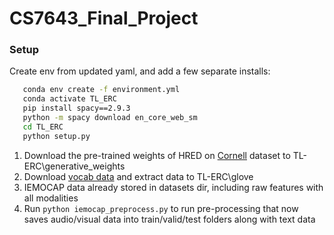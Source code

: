 # CS7643_Final_Project

### Setup

Create env from updated yaml, and add a few separate installs:
 ```bash
    conda env create -f environment.yml
    conda activate TL_ERC
    pip install spacy==2.9.3
    python -m spacy download en_core_web_sm
    cd TL_ERC
    python setup.py
 ```

1. Download the pre-trained weights of HRED on [Cornell](https://drive.google.com/file/d/1OXtnyJ5nDMmK75L9kEQvKPIyO0xzyeVC/view?usp=sharing) dataset to TL-ERC\generative_weights
2. Download [vocab data](http://nlp.stanford.edu/data/glove.840B.300d.zip) and extract data to TL-ERC\glove
3. IEMOCAP data already stored in datasets dir, including raw features with all modalities
4. Run `python iemocap_preprocess.py` to run pre-processing that now saves audio/visual data into train/valid/test folders along with text data
